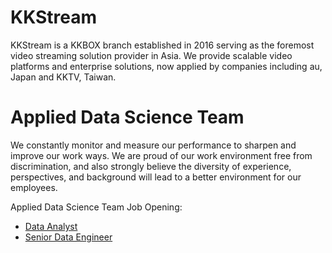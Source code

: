 # KKStream
KKStream is a KKBOX branch established in 2016 serving as the foremost video streaming solution provider in Asia. We provide scalable video platforms and enterprise solutions, now applied by companies including au, Japan and KKTV, Taiwan.


# Applied Data Science Team
We constantly monitor and measure our performance to sharpen and improve our work ways. We are proud of our work environment free from discrimination, and also strongly believe the diversity of experience, perspectives, and background will lead to a better environment for our employees.

Applied Data Science Team Job Opening:
- [Data Analyst](/data_analyst/)
- [Senior Data Engineer](/senior_data_engineer/)
